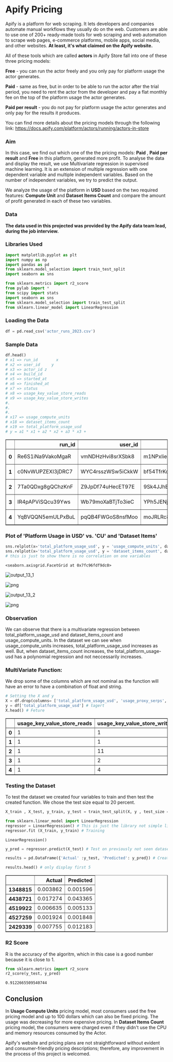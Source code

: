 # Apify Pricing

Apify is a platform for web scraping. It lets developers and companies automate manual workflows they usually do on the web. Customers are able to use one of 200+ ready-made tools for web scraping and web automation to scrape web pages, e-commerce platforms, mobile apps, social media, and other websites.  __At least, it's what claimed on the Apify website.__

All of these tools which are called __actors__ in Apify Store fall into one of these three pricing models:

__Free__ - you can run the actor freely and you only pay for platform usage the actor generates.

__Paid__ - same as free, but in order to be able to run the actor after the trial period, you need to rent the actor from the developer and pay a flat monthly fee on the top of the platform usage the actor generates.

__Paid per result__ - you do not pay for platform usage the actor generates and only pay for the results it produces.

You can find more details about the pricing models through the following link: https://docs.apify.com/platform/actors/running/actors-in-store

### Aim

In this case, we find out which one of the the pricing models: __Paid__ , __Paid per result__ and __Free__ in this platform, generated more profit. To analyse the data and display the result, we use Multivariate regression in supervised machine learning. It is an extension of multiple regression with one dependent variable and multiple independent variables. Based on the number of independent variables, we try to predict the output.

We analyze the usage of the platform in __USD__ based on the two required features: __Compute Unit__ and __Dataset Items Count__ and compare the amount of profit generated in each of these two variables.

### Data

****The data used in this projected was provided by the Apify data team lead, during the job interview.****

### Libraries Used


```python
import matplotlib.pyplot as plt
import numpy as np
import pandas as pd
from sklearn.model_selection import train_test_split
import seaborn as sns

from sklearn.metrics import r2_score
from pylab import *
from scipy import stats
import seaborn as sns
from sklearn.model_selection import train_test_split
from sklearn.linear_model import LinearRegression
```

### Loading the Data


```python
df = pd.read_csv('actor_runs_2023.csv')
```

### Sample Data


```python
df.head()
# x1 => run_id        x
# x2 => user_id     y
# x3 => actor_id z
# x4 => build_id
# x5 => started_at
# x6 => finished_at
# x7 => status
# x8 => usage_key_value_store_reads
# x9 => usage_key_value_store_writes
#.
#.
#.
# x17 => usage_compute_units
# x18 => dataset_items_count
# x19 => total_platform_usage_usd 
# y = a1 * x1 + a2 * x2 + a3 * x3 + 
```




<div>
<style scoped>
    .dataframe tbody tr th:only-of-type {
        vertical-align: middle;
    }

    .dataframe tbody tr th {
        vertical-align: top;
    }

    .dataframe thead th {
        text-align: right;
    }
</style>
<table border="1" class="dataframe">
  <thead>
    <tr style="text-align: right;">
      <th></th>
      <th>run_id</th>
      <th>user_id</th>
      <th>actor_id</th>
      <th>build_id</th>
      <th>started_at</th>
      <th>finished_at</th>
      <th>status</th>
      <th>usage_key_value_store_reads</th>
      <th>usage_key_value_store_writes</th>
      <th>usage_key_value_store_lists</th>
      <th>usage_request_queue_reads</th>
      <th>usage_request_queue_writes</th>
      <th>usage_dataset_reads</th>
      <th>usage_dataset_writes</th>
      <th>usage_residential_proxy_transfer_bytes</th>
      <th>usage_proxy_serps</th>
      <th>usage_compute_units</th>
      <th>dataset_items_count</th>
      <th>total_platform_usage_usd</th>
    </tr>
  </thead>
  <tbody>
    <tr>
      <th>0</th>
      <td>Re6S1iNa9VakoMgaR</td>
      <td>vmNDHzHvi8srXSbk8</td>
      <td>m1NPxIieJaZd9UhP6</td>
      <td>Mi8kbH6PMC65ZmuvV</td>
      <td>2023-03-16T11:12:02.824Z</td>
      <td>2023-03-16T11:12:22.534Z</td>
      <td>SUCCEEDED</td>
      <td>1</td>
      <td>1</td>
      <td>0</td>
      <td>0</td>
      <td>0</td>
      <td>0</td>
      <td>28</td>
      <td>0</td>
      <td>0</td>
      <td>0.001357</td>
      <td>28</td>
      <td>0.000534</td>
    </tr>
    <tr>
      <th>1</th>
      <td>c0NvWUPZEXI3jDRC7</td>
      <td>WYC4rsszWSw5iCkkW</td>
      <td>bf54TfrKoJrQZsrZm</td>
      <td>Mnsb9UmkTtab7oMFG</td>
      <td>2023-03-16T12:25:10.06Z</td>
      <td>2023-03-16T12:25:13.708Z</td>
      <td>FAILED</td>
      <td>1</td>
      <td>1</td>
      <td>0</td>
      <td>0</td>
      <td>0</td>
      <td>0</td>
      <td>0</td>
      <td>0</td>
      <td>0</td>
      <td>0.001906</td>
      <td>0</td>
      <td>0.000532</td>
    </tr>
    <tr>
      <th>2</th>
      <td>7Ta0QDxg8gQChzKnF</td>
      <td>Z9JpDf74uHecET97E</td>
      <td>9Sk4JJhEma9vBKqrg</td>
      <td>kqMNhAaZCiyxawUns</td>
      <td>2023-03-16T19:39:03.889Z</td>
      <td>2023-03-16T19:40:08.04Z</td>
      <td>SUCCEEDED</td>
      <td>1</td>
      <td>11</td>
      <td>0</td>
      <td>14</td>
      <td>73</td>
      <td>0</td>
      <td>10</td>
      <td>0</td>
      <td>0</td>
      <td>0.071098</td>
      <td>0</td>
      <td>0.020086</td>
    </tr>
    <tr>
      <th>3</th>
      <td>IR4pAPViSQcu39Yws</td>
      <td>Wb79moXaBTjTo3ieC</td>
      <td>YPh5JENjSSR6vBf2E</td>
      <td>WmEnXz3WBxfEaM6Ko</td>
      <td>2023-03-16T17:17:20.111Z</td>
      <td>2023-03-16T17:17:29.662Z</td>
      <td>SUCCEEDED</td>
      <td>1</td>
      <td>2</td>
      <td>0</td>
      <td>1</td>
      <td>2</td>
      <td>0</td>
      <td>1</td>
      <td>0</td>
      <td>0</td>
      <td>0.005203</td>
      <td>0</td>
      <td>0.001461</td>
    </tr>
    <tr>
      <th>4</th>
      <td>YqBVQQN5emULPxBuL</td>
      <td>pqQB4FWGoS8nsfMoo</td>
      <td>moJRLRc85AitArpNN</td>
      <td>VezLeaxKZT0ZmuguN</td>
      <td>2023-03-16T16:47:55.406Z</td>
      <td>2023-03-16T16:48:07.312Z</td>
      <td>SUCCEEDED</td>
      <td>1</td>
      <td>4</td>
      <td>0</td>
      <td>8</td>
      <td>2</td>
      <td>0</td>
      <td>1</td>
      <td>0</td>
      <td>1</td>
      <td>0.001630</td>
      <td>1</td>
      <td>0.003703</td>
    </tr>
  </tbody>
</table>
</div>



### Plot of 'Platform Usage in USD' vs. 'CU' and 'Dataset Items'


```python
sns.relplot(x='total_platform_usage_usd', y = 'usage_compute_units', data = df )
sns.relplot(x='total_platform_usage_usd', y = 'dataset_items_count', data = df )
# this is just to show there is no correlation on one variables
```




    <seaborn.axisgrid.FacetGrid at 0x7fc96fdf9dc0>



![output_13_1](https://user-images.githubusercontent.com/112628373/236853554-756985f6-0be3-492e-92f4-dbc35ed40f2a.png)


![png](output_13_1.png)
    



![output_13_2](https://user-images.githubusercontent.com/112628373/236853587-747670ae-a5c2-48f4-971d-92c0513d3b3f.png)

![png](output_13_2.png)
    


### Observation

We can observe that there is a multivariate regression between total_platform_usage_usd and dataset_items_count and usage_compute_units. In the dataset we can see when usage_compute_units increases, total_platform_usage_usd increases as well. But, when dataset_items_count increases, the total_platform_usage-usd has a polynomial regression and not neccessarily increases.

### MultiVariate Function:

We drop some of the columns which are not nominal as the function will have an error to have a combination of float and string.


```python
# Setting the X and y
X = df.drop(columns= ['total_platform_usage_usd', 'usage_proxy_serps', 'build_id', 'run_id', 'user_id', 'started_at', 'finished_at', 'status', 'actor_id']) # X => Feature df
y = df['total_platform_usage_usd'] # tagert
X.head() # Feture
```




<div>
<style scoped>
    .dataframe tbody tr th:only-of-type {
        vertical-align: middle;
    }

    .dataframe tbody tr th {
        vertical-align: top;
    }

    .dataframe thead th {
        text-align: right;
    }
</style>
<table border="1" class="dataframe">
  <thead>
    <tr style="text-align: right;">
      <th></th>
      <th>usage_key_value_store_reads</th>
      <th>usage_key_value_store_writes</th>
      <th>usage_key_value_store_lists</th>
      <th>usage_request_queue_reads</th>
      <th>usage_request_queue_writes</th>
      <th>usage_dataset_reads</th>
      <th>usage_dataset_writes</th>
      <th>usage_residential_proxy_transfer_bytes</th>
      <th>usage_compute_units</th>
      <th>dataset_items_count</th>
    </tr>
  </thead>
  <tbody>
    <tr>
      <th>0</th>
      <td>1</td>
      <td>1</td>
      <td>0</td>
      <td>0</td>
      <td>0</td>
      <td>0</td>
      <td>28</td>
      <td>0</td>
      <td>0.001357</td>
      <td>28</td>
    </tr>
    <tr>
      <th>1</th>
      <td>1</td>
      <td>1</td>
      <td>0</td>
      <td>0</td>
      <td>0</td>
      <td>0</td>
      <td>0</td>
      <td>0</td>
      <td>0.001906</td>
      <td>0</td>
    </tr>
    <tr>
      <th>2</th>
      <td>1</td>
      <td>11</td>
      <td>0</td>
      <td>14</td>
      <td>73</td>
      <td>0</td>
      <td>10</td>
      <td>0</td>
      <td>0.071098</td>
      <td>0</td>
    </tr>
    <tr>
      <th>3</th>
      <td>1</td>
      <td>2</td>
      <td>0</td>
      <td>1</td>
      <td>2</td>
      <td>0</td>
      <td>1</td>
      <td>0</td>
      <td>0.005203</td>
      <td>0</td>
    </tr>
    <tr>
      <th>4</th>
      <td>1</td>
      <td>4</td>
      <td>0</td>
      <td>8</td>
      <td>2</td>
      <td>0</td>
      <td>1</td>
      <td>0</td>
      <td>0.001630</td>
      <td>1</td>
    </tr>
  </tbody>
</table>
</div>



### Testing the Dataset

To test the dataset we created four variables to train and then test the created function. 
We chose the test size equal to 20 percent. 


```python
X_train , X_test, y_train, y_test = train_test_split(X, y , test_size =.2, random_state=0)
```


```python
from sklearn.linear_model import LinearRegression
regressor = LinearRegression() # This is just the library not simple liner regression 
regressor.fit (X_train, y_train) # Training
```




    LinearRegression()




```python
y_pred = regressor.predict(X_test) # Test on previously not seen dataset

results = pd.DataFrame({'Actual' :y_test, 'Predicted': y_pred}) # Creating a comaprsion Table
```


```python
results.head() # only display first 5
```




<div>
<style scoped>
    .dataframe tbody tr th:only-of-type {
        vertical-align: middle;
    }

    .dataframe tbody tr th {
        vertical-align: top;
    }

    .dataframe thead th {
        text-align: right;
    }
</style>
<table border="1" class="dataframe">
  <thead>
    <tr style="text-align: right;">
      <th></th>
      <th>Actual</th>
      <th>Predicted</th>
    </tr>
  </thead>
  <tbody>
    <tr>
      <th>1348815</th>
      <td>0.003862</td>
      <td>0.001596</td>
    </tr>
    <tr>
      <th>4438721</th>
      <td>0.017274</td>
      <td>0.043365</td>
    </tr>
    <tr>
      <th>4519922</th>
      <td>0.006635</td>
      <td>0.005133</td>
    </tr>
    <tr>
      <th>4527259</th>
      <td>0.001924</td>
      <td>0.001848</td>
    </tr>
    <tr>
      <th>2429339</th>
      <td>0.007755</td>
      <td>0.012183</td>
    </tr>
  </tbody>
</table>
</div>



### R2 Score

R is the accuracy of the algoritm, which in this case is a good number because it is close to 1.


```python
from sklearn.metrics import r2_score
r2_score(y_test, y_pred) 
```




    0.9122665509540744



## Conclusion

In __Usage Compute Units__ pricing model, most consumers used the free pricing model and up to 100 dollars which can also be fixed pricing. The usage was decreasing for more expensive pricing.
In __Dataset Items Count__ pricing model, the consumers were charged even if they didn't use the CPU and memory resources consumed by the Actor.

Apify's website and pricing plans are not straightforward without evident and consumer-friendly pricing descriptions; therefore, any improvement in the process of this project is welcomed.

